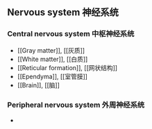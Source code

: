 
## Nervous system 神经系统
### Central nervous system 中枢神经系统

- [[​​Gray matter]], [[灰质]]
- [[White matter]], [[白质]]
- [[Reticular formation]], [[网状结构]]
- [[Ependyma]], [[室管膜]]
- [[Brain]], [[脑]]
### Peripheral nervous system 外周神经系统
- 
